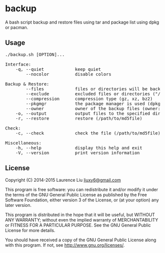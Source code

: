 backup
======

A bash script backup and restore files using tar and package list using dpkg or pacman.


## Usage

<pre>
./backup.sh [OPTION]...   
   
Interface:   
    -q, --quiet            keep quiet   
        --nocolor          disable colors   
   
Backup & Restore:   
        --files            files or directories will be backed up ("/dir1 /dir2 /file1 ...")   
        --exclude          excluded files or directories ("/file1 /file2 /dir1...")   
        --compression      compression type (gz, xz, bz2)   
        --pkgmgr           the package manager is used (dpkg, pacman, none)   
        --owner            owner of the backup files (owner:group)   
    -o, --output           output files to the specified directory (/path/to/dir)   
    -r, --restore          restore (/path/to/md5file)   
   
Check:   
    -c, --check            check the file (/path/to/md5file)   
   
Miscellaneous:   
    -h, --help             display this help and exit   
    -V, --version          print version information   
</pre>

## License

Copyright (C) 2014-2015  Laurence Liu <liuxy6@gmail.com>

This program is free software: you can redistribute it and/or modify it under the terms of the GNU General Public License as published by the Free Software Foundation, either version 3 of the License, or (at your option) any later version.

This program is distributed in the hope that it will be useful, but WITHOUT ANY WARRANTY; without even the implied warranty of MERCHANTABILITY or FITNESS FOR A PARTICULAR PURPOSE.  See the GNU General Public License for more details.

You should have received a copy of the GNU General Public License along with this program.  If not, see <http://www.gnu.org/licenses/>.

